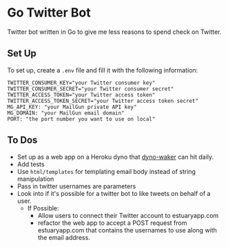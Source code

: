 # Go Twitter Bot

Twitter bot written in Go to give me less reasons to spend check on Twitter.

## Set Up
To set up, create a `.env` file and fill it with the following information:
```
TWITTER_CONSUMER_KEY="your Twitter consumer key"
TWITTER_CONSUMER_SECRET="your Twitter consumer secret"
TWITTER_ACCESS_TOKEN="your Twitter access token"
TWITTER_ACCESS_TOKEN_SECRET="your Twitter access token secret"
MG_API_KEY: "your MailGun private API key"
MG_DOMAIN: "your MailGun email domain"
PORT: "the port number you want to use on local"
```

## To Dos
* Set up as a web app on a Heroku dyno that [dyno-waker](https://github.com/cpustejovsky/dyno-waker) can hit daily.
* Add tests
* Use `html/templates` for templating email body instead of string manipulation
* Pass in twitter usernames are parameters
* Look into if it's possible for a twitter bot to like tweets on behalf of a user.
  * If Possible:
    * Allow users to connect their Twitter account to estuaryapp.com
    * refactor the web app to accept a POST request from estuaryapp.com that contains the usernames to use along with the email address.